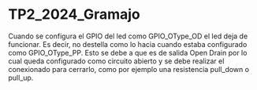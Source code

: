 # TP2_2024_Gramajo
Cuando se configura el GPIO del led como
GPIO_OType_OD el led deja de funcionar.
Es decir, no destella como lo hacia 
cuando estaba configurado como
GPIO_OType_PP.
Esto se debe a que es de salida Open Drain
por lo cual queda configurado como circuito 
abierto y se debe realizar el conexionado
para cerrarlo, como por ejemplo una resistencia
pull_down o pull_up.
